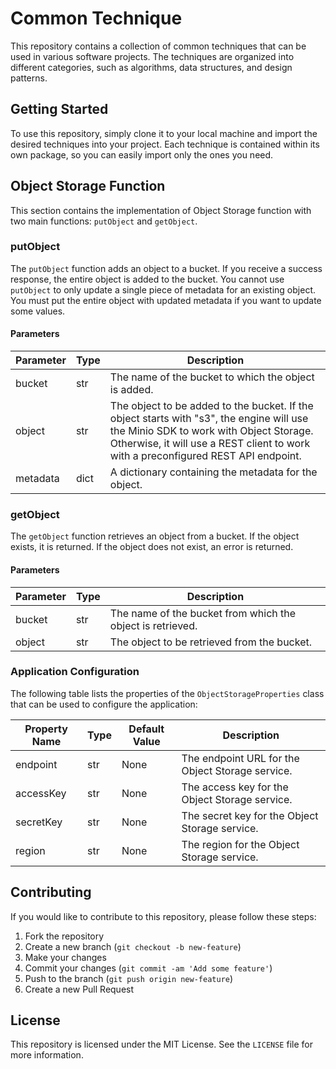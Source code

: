 # Common Technique

This repository contains a collection of common techniques that can be used in various software projects. The techniques are organized into different categories, such as algorithms, data structures, and design patterns.

## Getting Started

To use this repository, simply clone it to your local machine and import the desired techniques into your project. Each technique is contained within its own package, so you can easily import only the ones you need.

## Object Storage Function

This section contains the implementation of Object Storage function with two main functions: `putObject` and `getObject`.

### putObject

The `putObject` function adds an object to a bucket. If you receive a success response, the entire object is added to the bucket. You cannot use `putObject` to only update a single piece of metadata for an existing object. You must put the entire object with updated metadata if you want to update some values.

#### Parameters

| Parameter | Type | Description |
|-----------|------|-------------|
| bucket    | str  | The name of the bucket to which the object is added. |
| object    | str  | The object to be added to the bucket. If the object starts with "s3", the engine will use the Minio SDK to work with Object Storage. Otherwise, it will use a REST client to work with a preconfigured REST API endpoint. |
| metadata  | dict | A dictionary containing the metadata for the object. |

### getObject

The `getObject` function retrieves an object from a bucket. If the object exists, it is returned. If the object does not exist, an error is returned.

#### Parameters

| Parameter | Type | Description |
|-----------|------|-------------|
| bucket    | str  | The name of the bucket from which the object is retrieved. |
| object    | str  | The object to be retrieved from the bucket. |

### Application Configuration

The following table lists the properties of the `ObjectStorageProperties` class that can be used to configure the application:

| Property Name | Type | Default Value | Description |
|---------------|------|---------------|-------------|
| endpoint      | str  | None          | The endpoint URL for the Object Storage service. |
| accessKey     | str  | None          | The access key for the Object Storage service. |
| secretKey     | str  | None          | The secret key for the Object Storage service. |
| region        | str  | None          | The region for the Object Storage service. |

## Contributing

If you would like to contribute to this repository, please follow these steps:

1. Fork the repository
2. Create a new branch (`git checkout -b new-feature`)
3. Make your changes
4. Commit your changes (`git commit -am 'Add some feature'`)
5. Push to the branch (`git push origin new-feature`)
6. Create a new Pull Request

## License

This repository is licensed under the MIT License. See the `LICENSE` file for more information.
